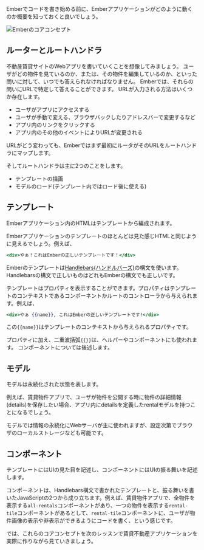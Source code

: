 <!--
Before you start writing any Ember code, it's a good idea to get an overview of how an
Ember application works.
-->

Emberでコードを書き始める前に、Emberアプリケーションがどのように動くのか概要を知っておくと良いでしょう。

![Emberのコアコンセプト](../../images/ember-core-concepts/ember-core-concepts.png)

<!--
## Router and Route Handlers
-->

## ルーターとルートハンドラ

<!--
Imagine we are writing a web app for a site that lets users list their properties to rent. At any given time, we should be able to answer questions about the current state like _What rental are they looking at?_ and _Are they editing it?_ In Ember, the answer to these questions is determined by the URL.
The URL can be set in a few ways:
-->

不動産賃貸サイトのWebアプリを書いていくことを想像してみましょう。
ユーザがどの物件を見ているのか、または、その物件を編集しているのか、といった問いに対して、いつでも答えられなければなりません。
Emberでは、それらの問いにURLで特定して答えることができます。
URLが入力される方法はいくつか存在します。

<!--
* The user loads the app for the first time.
* The user changes the URL manually, such as by clicking the back button or by editing the address bar.
* The user clicks a link within the app.
* Some other event in the app causes the URL to change.
-->

* ユーザがアプリにアクセスする
* ユーザが手動で変える、ブラウザバックしたりアドレスバーで変更するなど
* アプリ内のリンクをクリックする
* アプリ内のその他のイベントによりURLが変更される

<!--
No matter how the URL gets set, the first thing that happens is that the Ember router maps the URL to a route handler.
-->

URLがどう変わっても、Emberではまず最初にルータがそのURLをルートハンドラにマップします。

<!--
The route handler then typically does two things:
-->

そしてルートハンドラは主に2つのことをします。

<!--
* It renders a template.
* It loads a model that is then available to the template.
-->

* テンプレートの描画
* モデルのロード(テンプレート内ではロード後に使える)

<!--
## Templates
-->

## テンプレート

<!--
Ember uses templates to organize the layout of HTML in an application.
-->

Emberアプリケーション内のHTMLはテンプレートから編成されます。

<!--
Most templates in an Ember codebase are instantly familiar, and look like any
fragment of HTML. For example:
-->

Emberアプリケーションのテンプレートのほとんどは見た感じHTMLと同じように見えるでしょう。例えば、


<!--
```handlebars
<div>Hi, this is a valid Ember template!</div>
```
-->

```handlebars
<div>やぁ！これはEmberの正しいテンプレートです！</div>
```


<!--
Ember templates use the syntax of [Handlebars](http://handlebarsjs.com)
templates. Anything that is valid Handlebars syntax is valid Ember syntax.
-->

Emberのテンプレートは[Handlebars(ハンドルバーズ)](http://handlebarsjs.com)の構文を使います。
Handlebarsの構文で正しいものはどれもEmberの構文でも正しいです。

<!--
Templates can also display properties provided to them from their context, which is either a component or a route's controller. For example:
-->

テンプレートはプロパティを表示することができます。プロパティはテンプレートのコンテキストであるコンポーネントかルートのコントローラから与えられます。例えば、

<!--
```handlebars
<div>Hi {{name}}, this is a valid Ember template!</div>
```
-->

```handlebars
<div>やぁ {{name}}, これはEmberの正しいテンプレートです!</div>
```


<!--
Here, `{{name}}` is a property provided by the template's context.
-->

この`{{name}}`はテンプレートのコンテキストから与えられるプロパティです。

<!--
Besides properties, double curly braces (`{{}}`) may also contain
helpers and components, which we'll discuss later.
-->

プロパティに加え、二重波括弧`{{}}`は、ヘルパーやコンポーネントにも使われます。
コンポーネントについては後述します。

<!--
## Models
-->

## モデル

<!--
Models represent persistent state.
-->

モデルは永続化された状態を表します。

<!--
For example, a property rentals application would want to save the details of a rental when a user publishes it, and so a rental would have a model defining its details, perhaps called the _rental_ model.
-->

例えば、賃貸物件アプリで、ユーザが物件を公開する時に物件の詳細情報(details)を保存したい場合、アプリ内にdetailsを定義したrentalモデルを持つことになるでしょう。

<!--
A model typically persists information to a web server, although models can be configured to save to anywhere else, such as the browser's Local Storage.
-->

モデルでは情報の永続化にWebサーバが主に使われますが、設定次第でブラウザのローカルストレージなども可能です。

<!--
## Components
-->

## コンポーネント

<!--
While templates describe how a user interface looks, components control how the user interface _behaves_.
-->

テンプレートにはUIの見た目を記述し、コンポーネントにはUIの振る舞いを記述します。

<!--
Components consist of two parts: a template written in Handlebars, and a source file written in JavaScript that defines the component's behavior. For example, our property rental application might have a component for displaying all the rentals called `all-rentals`, and another component for displaying an individual rental called `rental-tile`. The `rental-tile` component might define a behavior that lets the user hide and show the image property of the rental.
-->

コンポーネントは、Handlebars構文で書かれたテンプレートと、振る舞いを書いたJavaScriptの2つから成り立ちます。例えば、賃貸物件アプリで、全物件を表示する`all-rentals`コンポーネントがあり、一つの物件を表示する`rental-tile`コンポーネントがあるとして、`rental-tile`コンポーネントに、ユーザが物件画像の表示や非表示ができるようにコードを書く、という感じです。

<!--
Let's see these core concepts in action by building a property rental application in the next lesson.
-->

では、これらのコアコンセプトを次のレッスンで賃貸不動産アプリケーションを実際に作りながら見ていきましょう。
